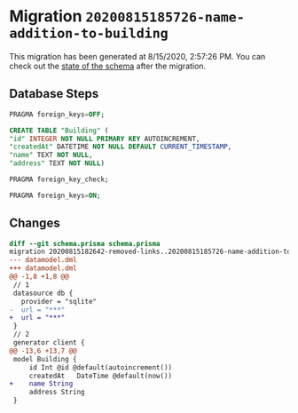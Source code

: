 # Migration `20200815185726-name-addition-to-building`

This migration has been generated at 8/15/2020, 2:57:26 PM.
You can check out the [state of the schema](./schema.prisma) after the migration.

## Database Steps

```sql
PRAGMA foreign_keys=OFF;

CREATE TABLE "Building" (
"id" INTEGER NOT NULL PRIMARY KEY AUTOINCREMENT,
"createdAt" DATETIME NOT NULL DEFAULT CURRENT_TIMESTAMP,
"name" TEXT NOT NULL,
"address" TEXT NOT NULL)

PRAGMA foreign_key_check;

PRAGMA foreign_keys=ON;
```

## Changes

```diff
diff --git schema.prisma schema.prisma
migration 20200815182642-removed-links..20200815185726-name-addition-to-building
--- datamodel.dml
+++ datamodel.dml
@@ -1,8 +1,8 @@
 // 1
 datasource db {
   provider = "sqlite" 
-  url = "***"
+  url = "***"
 }
 // 2
 generator client {
@@ -13,6 +13,7 @@
 model Building {
     id Int @id @default(autoincrement())
     createdAt   DateTime @default(now())
+    name String
     address String
 }
```


